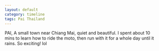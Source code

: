 ```yaml
---
layout: default
category: timeline
tags: Pai Thailand
---
```


PAI, A small town near Chiang Mai, quiet and beautiful. I spent about 10 mins to learn how to ride the moto, then run with it for a whole day until it rains. So exciting! lol

<img src="{{ site_url }}/img/posts/2014-07-12-01-pai-th.jpg" alt="">
<img src="{{ site_url }}/img/posts/2014-07-12-02-pai-th.jpg" alt="">

